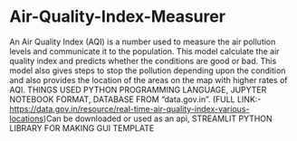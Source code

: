 # Air-Quality-Index-Measurer
An Air Quality Index (AQI) is a number used to measure the air pollution levels and communicate it to the population.
This model calculate the air quality index and predicts whether the conditions are good or bad.
This model also gives steps to stop the pollution depending upon the condition and also provides the location of the areas on the map with higher rates of AQI.
THINGS USED
PYTHON PROGRAMMING LANGUAGE, JUPYTER NOTEBOOK FORMAT, DATABASE FROM “data.gov.in”. (FULL LINK:-https://data.gov.in/resource/real-time-air-quality-index-various-locations)Can be downloaded or used as an api, 
STREAMLIT PYTHON LIBRARY FOR MAKING GUI TEMPLATE


